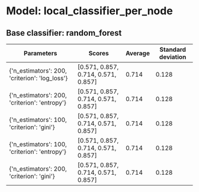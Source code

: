 # Model: local_classifier_per_node
## Base classifier: random_forest
|Parameters|Scores|Average|Standard deviation|
|----------|------|-------|------------------|
|{'n_estimators': 200, 'criterion': 'log_loss'}|[0.571, 0.857, 0.714, 0.571, 0.857]|0.714|0.128|
|{'n_estimators': 200, 'criterion': 'entropy'}|[0.571, 0.857, 0.714, 0.571, 0.857]|0.714|0.128|
|{'n_estimators': 100, 'criterion': 'gini'}|[0.571, 0.857, 0.714, 0.571, 0.857]|0.714|0.128|
|{'n_estimators': 100, 'criterion': 'entropy'}|[0.571, 0.857, 0.714, 0.571, 0.857]|0.714|0.128|
|{'n_estimators': 200, 'criterion': 'gini'}|[0.571, 0.857, 0.714, 0.571, 0.857]|0.714|0.128|
